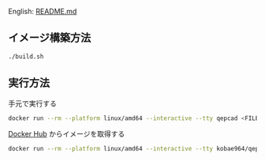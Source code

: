English: [README.md](README.md)

## イメージ構築方法

```bash
./build.sh
```
## 実行方法

手元で実行する
```bash
docker run --rm --platform linux/amd64 --interactive --tty qepcad <FILENAME
```

[Docker Hub](https://hub.docker.com/) からイメージを取得する
```bash
docker run --rm --platform linux/amd64 --interactive --tty kobae964/qepcad:latest <FILENAME
```
